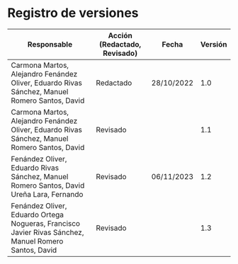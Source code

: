 # Registro de versiones

| Responsable | Acción (Redactado, Revisado) | Fecha | Versión |
| ----- | ----- | ----- | ----- |
| Carmona Martos, Alejandro Fenández Oliver, Eduardo Rivas Sánchez, Manuel Romero Santos, David  | Redactado | 28/10/2022 | 1.0 |
| Carmona Martos, Alejandro Fenández Oliver, Eduardo Rivas Sánchez, Manuel Romero Santos, David | Revisado |  | 1.1 |
| Fenández Oliver, Eduardo Rivas Sánchez, Manuel Romero Santos, David Ureña Lara, Fernando | Revisado | 06/11/2023 | 1.2 |
| Fenández Oliver, Eduardo Ortega Nogueras, Francisco Javier Rivas Sánchez, Manuel Romero Santos, David | Revisado |  | 1.3 |